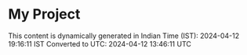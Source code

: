 # My Project

This content is dynamically generated in Indian Time (IST): 2024-04-12 19:16:11 IST
Converted to UTC: 2024-04-12 13:46:11 UTC
